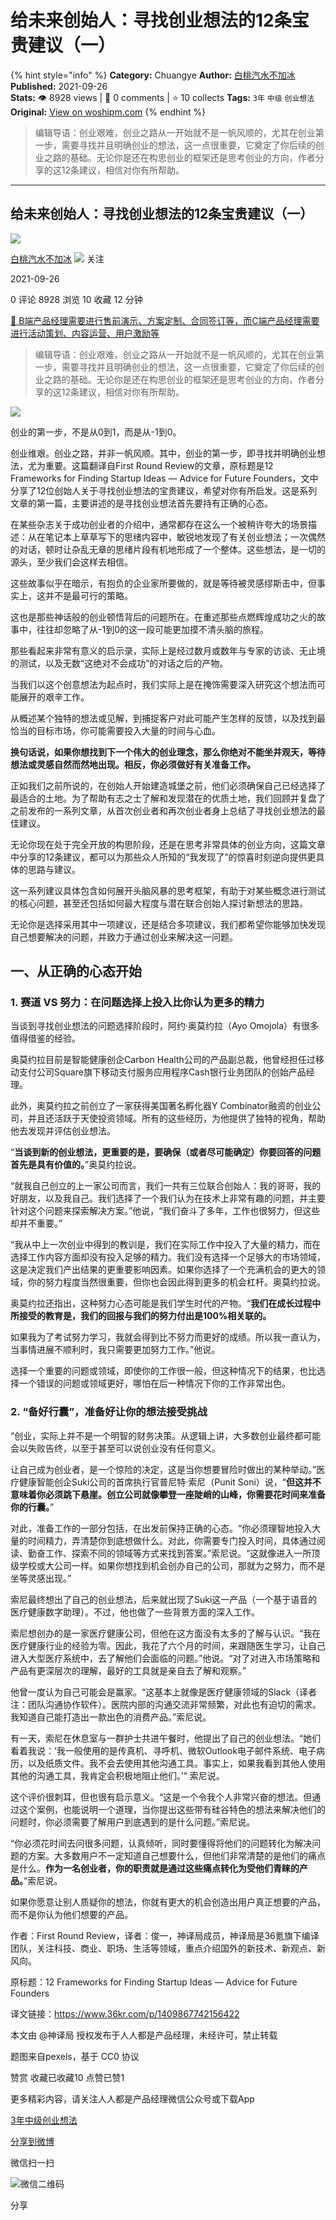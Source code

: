 # 给未来创始人：寻找创业想法的12条宝贵建议（一）
{% hint style="info" %}
**Category:** Chuangye
**Author:** [白桃汽水不加冰](https://www.woshipm.com/u/48283)
**Published:** 2021-09-26  
**Stats:** 👁️ 8928 views | 💬 0 comments | ⭐ 10 collects
**Tags:** `3年` `中级` `创业想法`
**Original:** [View on woshipm.com](https://www.woshipm.com/chuangye/5153197.html)
{% endhint %}
> 编辑导语：创业艰难，创业之路从一开始就不是一帆风顺的，尤其在创业第一步，需要寻找并且明确创业的想法，这一点很重要，它奠定了你后续的创业之路的基础。无论你是还在构思创业的框架还是思考创业的方向，作者分享的这12条建议，相信对你有所帮助。

---

## 给未来创始人：寻找创业想法的12条宝贵建议（一）

[![](https://image.woshipm.com/wp-files/2022/06/Q0a8Mz98D30BDLp0o2FC.jpg!/both/72x72)](https://www.woshipm.com/u/48283)

[白桃汽水不加冰](https://www.woshipm.com/u/48283) ![](https://static.woshipm.com/tag/1101_1@2x.png) 关注

2021-09-26

0 评论 8928 浏览 10 收藏 12 分钟

[🔗 B端产品经理需要进行售前演示、方案定制、合同签订等，而C端产品经理需要进行活动策划、内容运营、用户激励等](https://ke.qidianla.com/courses/bcpm)

> 编辑导语：创业艰难，创业之路从一开始就不是一帆风顺的，尤其在创业第一步，需要寻找并且明确创业的想法，这一点很重要，它奠定了你后续的创业之路的基础。无论你是还在构思创业的框架还是思考创业的方向，作者分享的这12条建议，相信对你有所帮助。

![](https://image.woshipm.com/wp-files/2021/09/sPsOrmq8E3yqfLt9DDla.jpg)

创业的第一步，不是从0到1，而是从-1到0。

创业维艰。创业之路，并非一帆风顺。其中，创业的第一步，即寻找并明确创业想法，尤为重要。这篇翻译自First Round Review的文章，原标题是12 Frameworks for Finding Startup Ideas — Advice for Future Founders，文中分享了12位创始人关于寻找创业想法的宝贵建议，希望对你有所启发。这是系列文章的第一篇，主要讲述的是寻找创业想法首先要持有正确的心态。

在某些杂志关于成功创业者的介绍中，通常都存在这么一个被稍许夸大的场景描述：从在笔记本上草草写下的思绪内容中，敏锐地发现了有关创业想法；一次偶然的对话，顿时让杂乱无章的思绪片段有机地形成了一个整体。这些想法，是一切的源头，至少我们会这样去相信。

这些故事似乎在暗示，有抱负的企业家所要做的，就是等待被灵感缪斯击中，但事实上，这并不是最可行的策略。

这也是那些神话般的创业顿悟背后的问题所在。在重述那些点燃辉煌成功之火的故事中，往往却忽略了从-1到0的这一段可能更加摸不清头脑的旅程。

那些看起来非常有意义的启示录，实际上是经过数月或数年与专家的访谈、无止境的测试，以及无数“这绝对不会成功”的对话之后的产物。

当我们以这个创意想法为起点时，我们实际上是在掩饰需要深入研究这个想法而可能展开的艰辛工作。

从概述某个独特的想法或见解，到捕捉客户对此可能产生怎样的反馈，以及找到最恰当的目标市场，你可能需要投入大量的时间与心血。

**换句话说，如果你想找到下一个伟大的创业理念，那么你绝对不能坐井观天，等待想法或灵感自然而然地出现。相反，你必须做好有关准备工作。**

正如我们之前所说的，在创始人开始建造城堡之前，他们必须确保自己已经选择了最适合的土地。为了帮助有志之士了解和发现潜在的优质土地，我们回顾并复盘了之前发布的一系列文章，从首次创业者和再次创业者身上总结了寻找创业想法的最佳建议。

无论你现在处于完全开放的构思阶段，还是在思考非常具体的创业方向，这篇文章中分享的12条建议，都可以为那些众人所知的“我发现了”的惊喜时刻逆向提供更具体的思路与建议。

这一系列建议具体包含如何展开头脑风暴的思考框架，有助于对某些概念进行测试的核心问题，甚至还包括如何最大程度与潜在联合创始人探讨新想法的思路。

无论你是选择采用其中一项建议，还是结合多项建议，我们都希望你能够加快发现自己想要解决的问题，并致力于通过创业来解决这一问题。

## 一、从正确的心态开始

### 1\. 赛道 VS 努力：在问题选择上投入比你认为更多的精力

当谈到寻找创业想法的问题选择阶段时，阿约·奥莫约拉（Ayo Omojola）有很多值得借鉴的经验。

奥莫约拉目前是智能健康创企Carbon Health公司的产品副总裁，他曾经担任过移动支付公司Square旗下移动支付服务应用程序Cash银行业务团队的创始产品经理。

此外，奥莫约拉之前创立了一家获得美国著名孵化器Y Combinator融资的创业公司，并且还活跃于天使投资领域。所有的这些经历，为他提供了独特的视角，帮助他去发现并评估创业想法。

“**当谈到新的创业想法，更重要的是，要确保（或者尽可能确定）你要回答的问题首先是具有价值的。**”奥莫约拉说。

“就我自己创立的上一家公司而言，我们一共有三位联合创始人：我的哥哥，我的好朋友，以及我自己。我们选择了一个我们认为在技术上非常有趣的问题，并主要针对这个问题来探索解决方案。”他说，“我们奋斗了多年，工作也很努力，但这些却并不重要。”

“我从中上一次创业中得到的教训是，我们在实际工作中投入了大量的精力，而在选择工作内容方面却没有投入足够的精力。我们没有选择一个足够大的市场领域，这是决定我们产出结果的更重要影响因素。如果你选择了一个充满机会的更大的领域，你的努力程度当然很重要，但你也会因此得到更多的机会杠杆。奥莫约拉说。

奥莫约拉还指出，这种努力心态可能是我们学生时代的产物。“**我们在成长过程中所接受的教育是，我们的回报与我们的努力付出是100%相关联的。**

如果我为了考试努力学习，我就会得到比不努力而更好的成绩。所以我一直认为，当事情进展不顺利时，我只需要更加努力工作。”他说。

选择一个重要的问题或领域，即使你的工作很一般，但这种情况下的结果，也比选择一个错误的问题或领域更好，哪怕在后一种情况下你的工作非常出色。

### 2\. “备好行囊”，准备好让你的想法接受挑战

“创业，实际上并不是一个明智的财务决策。从逻辑上讲，大多数创业最终都可能会以失败告终，以至于甚至可以说创业没有任何意义。

让自己成为创业者，是一个惊险的决定，这是当你想要冒险时做出的某种举动。”医疗健康智能创企Suki公司的首席执行官普尼特·索尼（Punit Soni）说，“**但这并不意味着你必须跳下悬崖。创立公司就像攀登一座陡峭的山峰，你需要花时间来准备你的行囊。**”

对此，准备工作的一部分包括，在出发前保持正确的心态。“你必须理智地投入大量的时间精力，弄清楚你到底想做什么。对此，你需要专门投入时间，具体通过阅读、勤奋工作、探索不同的领域等方式来找到答案。”索尼说。“这就像进入一所顶级学校或大公司一样。如果你想找到机会创办自己的公司，那就为之努力，而不是坐等灵感出现。”

索尼最终想出了自己的创业想法，后来就出现了Suki这一产品（一个基于语音的医疗健康数字助理）。不过，他也做了一些背景方面的深入工作。

索尼想创办的是一家医疗健康公司，但他在这方面没有太多的了解与认识。“我在医疗健康行业的经验为零。因此，我花了六个月的时间，来跟随医生学习，让自己进入大型医疗系统中，去了解他们会面临的问题。”他说。“对了对进入市场策略和产品有更深层次的理解，最好的工具就是亲自去了解和观察。”

他曾一度认为自己可能会是赢家。“这基本上就像是医疗健康领域的Slack（译者注：团队沟通协作软件）。医院内部的沟通交流非常频繁，对此也有迫切的需求。我知道自己能打造出一款出色的消费产品。”索尼说。

有一天，索尼在休息室与一群护士共进午餐时，他提出了自己的创业想法。“她们看着我说：‘我一般使用的是传真机、寻呼机、微软Outlook电子邮件系统、电子病历，以及纸质文件。我不会去使用其他沟通工具。事实上，如果我看到其他人使用其他的沟通工具，我肯定会积极地阻止他们。’” 索尼说。

这个评价很刺耳，但也很有启示意义。“这是一个令我个人非常兴奋的想法。但通过这个案例，也能说明一个道理，当你提出这些带有硅谷特色的想法来解决他们的问题时，你必须需要了解用户到底遇到的是什么问题。”索尼说。

“你必须花时间去问很多问题，认真倾听，同时要懂得将他们的问题转化为解决问题的方案。大多数用户不一定知道自己想要什么，但他们非常清楚的是他们的痛点是什么。**作为一名创业者，你的职责就是通过这些痛点转化为受他们青睐的产品。**”索尼说。

如果你愿意让别人质疑你的想法，你就有更大的机会创造出用户真正想要的产品，而不是你认为他们想要的产品。

作者：First Round Review，译者：俊一，神译局成员，神译局是36氪旗下编译团队，关注科技、商业、职场、生活等领域，重点介绍国外的新技术、新观点、新风向。

原标题：12 Frameworks for Finding Startup Ideas — Advice for Future Founders

译文链接：https://www.36kr.com/p/1409867742156422

本文由 @神译局 授权发布于人人都是产品经理，未经许可，禁止转载

题图来自pexels，基于 CC0 协议

赞赏 收藏已收藏10 点赞已赞1

更多精彩内容，请关注人人都是产品经理微信公众号或下载App

[3年](https://www.woshipm.com/tag/3%e5%b9%b4)[中级](https://www.woshipm.com/tag/%e4%b8%ad%e7%ba%a7)[创业想法](https://www.woshipm.com/tag/%e5%88%9b%e4%b8%9a%e6%83%b3%e6%b3%95)

[分享到微博](https://service.weibo.com/share/share.php?appkey=2775287854&title=给未来创始人：寻找创业想法的12条宝贵建议（一）&url=https://www.woshipm.com/chuangye/5153197.html&pic=https://image.woshipm.com/wp-files/2021/09/sPsOrmq8E3yqfLt9DDla.jpg)

微信扫一扫

![微信二维码](https://api.pwmqr.com/qrcode/create/?url=https://www.woshipm.com/chuangye/5153197.html)

分享